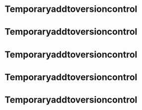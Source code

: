 # Temporaryaddtoversioncontrol
# Temporaryaddtoversioncontrol
# Temporaryaddtoversioncontrol
# Temporaryaddtoversioncontrol
# Temporaryaddtoversioncontrol
